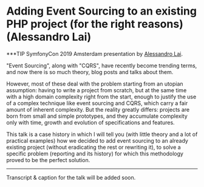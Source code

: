 # Adding Event Sourcing to an existing PHP project (for the right reasons) (Alessandro Lai)

***TIP
SymfonyCon 2019 Amsterdam presentation by [Alessandro Lai](https://connect.symfony.com/api/alternates/de75625f-8dde-4757-a236-49b94f4586bf).

"Event Sourcing", along with "CQRS", have recently become trending terms, and now there is so much theory, blog posts and talks about them. 

However, most of these deal with the problem starting from an utopian assumption: having to write a project from scratch, but at the same time with a high domain complexity right from the start, enough to justify the use of a complex technique like event sourcing and CQRS, which carry a fair amount of inherent complexity. But the reality greatly differs: projects are born from small and simple prototypes, and they accumulate complexity only with time, growth and evolution of specifications and features. 

This talk is a case history in which I will tell you (with little theory and a lot of practical examples) how we decided to add event sourcing to an already existing project (without eradicating the rest or rewriting it), to solve a specific problem (reporting and its history) for which this methodology proved to be the perfect solution.
***

Transcript & caption for the talk will be added soon.